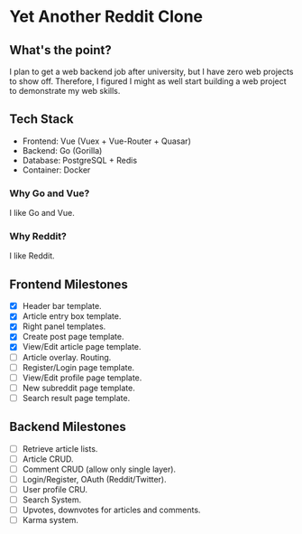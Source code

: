 # Yet Another Reddit Clone

## What's the point?
I plan to get a web backend job after university, but I have zero web projects to show off. Therefore, I figured I might as well start building a web project to demonstrate my web skills.

## Tech Stack
* Frontend: Vue (Vuex + Vue-Router + Quasar)
* Backend: Go (Gorilla)
* Database: PostgreSQL + Redis
* Container: Docker

### Why Go and Vue?
I like Go and Vue.

### Why Reddit?
I like Reddit.

## Frontend Milestones
- [x] Header bar template.
- [x] Article entry box template.
- [x] Right panel templates.
- [x] Create post page template.
- [x] View/Edit article page template.
- [ ] Article overlay. Routing.
- [ ] Register/Login page template.
- [ ] View/Edit profile page template.
- [ ] New subreddit page template.
- [ ] Search result page template.

## Backend Milestones
- [ ] Retrieve article lists.
- [ ] Article CRUD.
- [ ] Comment CRUD (allow only single layer).
- [ ] Login/Register, OAuth (Reddit/Twitter).
- [ ] User profile CRU.
- [ ] Search System.
- [ ] Upvotes, downvotes for articles and comments.
- [ ] Karma system.
